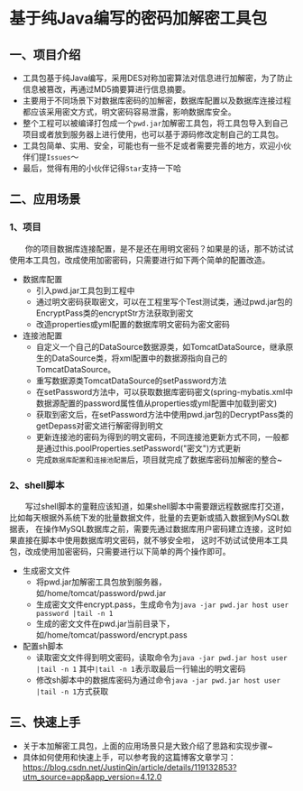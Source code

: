 基于纯Java编写的密码加解密工具包
==
一、项目介绍
--
* 工具包基于纯Java编写，采用DES对称加密算法对信息进行加解密，为了防止信息被篡改，再通过MD5摘要算进行信息摘要。
* 主要用于不同场景下对数据库密码的加解密，数据库配置以及数据库连接过程都应该采用密文方式，明文密码容易泄露，影响数据库安全。
* 整个工程可以被编译打包成一个`pwd.jar`加解密工具包，将工具包导入到自己项目或者放到服务器上进行使用，也可以基于源码修改定制自己的工具包。
* 工具包简单、实用、安全，可能也有一些不足或者需要完善的地方，欢迎小伙伴们提`Issues`～
* 最后，觉得有用的小伙伴记得`Star`支持一下哈

二、应用场景
--
### 1、项目
　　你的项目数据库连接配置，是不是还在用明文密码？如果是的话，那不妨试试使用本工具包，改成使用加密密码，只需要进行如下两个简单的配置改造。

* 数据库配置
    * 引入pwd.jar工具包到工程中
    * 通过明文密码获取密文，可以在工程里写个Test测试类，通过pwd.jar包的EncryptPass类的encryptStr方法获取到密文
    * 改造properties或yml配置的数据库明文密码为密文密码
* 连接池配置
    * 自定义一个自己的DataSource数据源类，如TomcatDataSource，继承原生的DataSource类，将xml配置中的数据源指向自己的TomcatDataSource。
    * 重写数据源类TomcatDataSource的setPassword方法
    * 在setPassword方法中，可以获取数据库密码密文(spring-mybatis.xml中数据源配置的password属性值从properties或yml配置中加载到密文)
    * 获取到密文后，在setPassword方法中使用pwd.jar包的DecryptPass类的getDepass对密文进行解密得到明文
    * 更新连接池的密码为得到的明文密码，不同连接池更新方式不同，一般都是通过this.poolProperties.setPassword("密文")方式更新
    * 完成`数据库配置`和`连接池配置`后，项目就完成了数据库密码加解密的整合~

### 2、shell脚本
　　写过shell脚本的童鞋应该知道，如果shell脚本中需要跟远程数据库打交道，比如每天根据外系统下发的批量数据文件，批量的去更新或插入数据到MySQL数据表，
在操作MySQL数据库之前，需要先通过数据库用户密码建立连接，这时如果直接在脚本中使用数据库明文密码，就不够安全啦， 
这时不妨试试使用本工具包，改成使用加密密码，只需要进行以下简单的两个操作即可。

* 生成密文文件
    * 将pwd.jar加解密工具包放到服务器，如/home/tomcat/password/pwd.jar
    * 生成密文文件encrypt.pass，生成命令为`java -jar pwd.jar host user password |tail -n 1`
    * 生成的密文文件在pwd.jar当前目录下，如/home/tomcat/password/encrypt.pass
* 配置sh脚本
    * 读取密文文件得到明文密码，读取命令为`java -jar pwd.jar host user |tail -n 1` 其中`|tail -n 1`表示取最后一行输出的明文密码
    * 修改sh脚本中的数据库密码为通过命令`java -jar pwd.jar host user |tail -n 1`方式获取

三、快速上手
--
* 关于本加解密工具包，上面的应用场景只是大致介绍了思路和实现步骤~
* 具体如何使用和快速上手，可以参考我的这篇博客文章学习：
https://blog.csdn.net/JustinQin/article/details/119132853?utm_source=app&app_version=4.12.0

 
